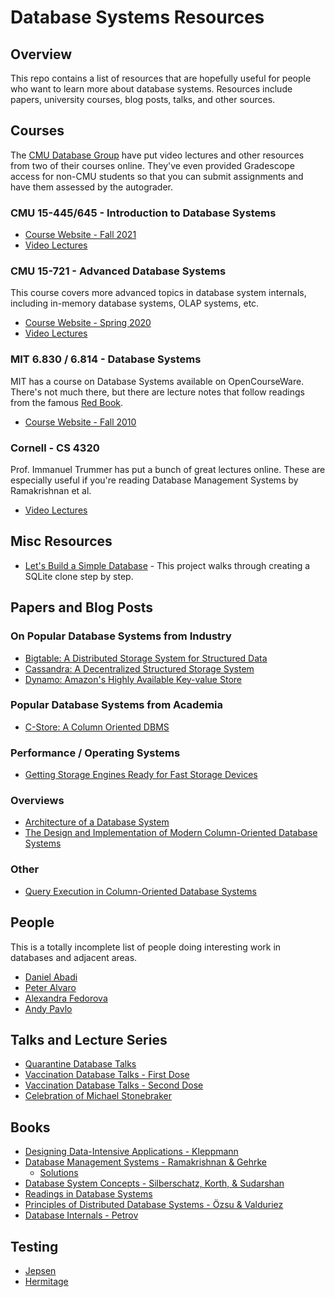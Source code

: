 # Database Systems Resources

## Overview

This repo contains a list of resources that are hopefully useful for people who want to learn more about database systems. Resources include papers, university courses, blog posts, talks, and other sources.

## Courses

The [CMU Database Group](https://db.cs.cmu.edu/) have put video lectures and other resources from two of their courses online. They've even provided Gradescope access for non-CMU students so that you can submit assignments and have them assessed by the autograder.

### CMU 15-445/645 - Introduction to Database Systems

* [Course Website - Fall 2021](https://15445.courses.cs.cmu.edu/fall2021/)
* [Video Lectures](https://www.youtube.com/playlist?list=PLSE8ODhjZXjZaHA6QcxDfJ0SIWBzQFKEG)

### CMU 15-721 - Advanced Database Systems

This course covers more advanced topics in database system internals, including in-memory database systems, OLAP systems, etc. 

* [Course Website - Spring 2020](https://15721.courses.cs.cmu.edu/spring2020/)
* [Video Lectures](https://www.youtube.com/playlist?list=PLSE8ODhjZXjasmrEd2_Yi1deeE360zv5O)

### MIT 6.830 / 6.814 - Database Systems

MIT has a course on Database Systems available on OpenCourseWare. There's not much there, but there are lecture notes that follow readings from the famous [Red Book](http://www.redbook.io/).

* [Course Website - Fall 2010](https://ocw.mit.edu/courses/electrical-engineering-and-computer-science/6-830-database-systems-fall-2010/index.htm)

### Cornell - CS 4320

Prof. Immanuel Trummer has put a bunch of great lectures online. These are especially useful if you're reading Database Management Systems by Ramakrishnan et al. 

* [Video Lectures](http://www.databaselectures.com/)

## Misc Resources

* [Let's Build a Simple Database](https://cstack.github.io/db_tutorial/) - This project walks through creating a SQLite clone step by step.

## Papers and Blog Posts

### On Popular Database Systems from Industry

* [Bigtable: A Distributed Storage System for Structured Data](https://static.googleusercontent.com/media/research.google.com/en//archive/bigtable-osdi06.pdf)
* [Cassandra: A Decentralized Structured Storage System](https://www.cs.cornell.edu/projects/ladis2009/papers/lakshman-ladis2009.pdf)
* [Dynamo: Amazon's Highly Available Key-value Store](https://www.allthingsdistributed.com/files/amazon-dynamo-sosp2007.pdf)

### Popular Database Systems from Academia

* [C-Store: A Column Oriented DBMS](https://web.stanford.edu/class/cs345d-01/rl/cstore.pdf)

### Performance / Operating Systems

* [Getting Storage Engines Ready for Fast Storage Devices](https://engineering.mongodb.com/post/getting-storage-engines-ready-for-fast-storage-devices)

### Overviews

* [Architecture of a Database System](http://komar.in/files/architecture-of-a-database-system-2007.pdf)
* [The Design and Implementation of Modern Column-Oriented Database Systems](https://stratos.seas.harvard.edu/files/stratos/files/columnstoresfntdbs.pdf)

### Other

* [Query Execution in Column-Oriented Database Systems](https://www.cs.umd.edu/~abadi/papers/abadiphd.pdf)

## People

This is a totally incomplete list of people doing interesting work in databases and adjacent areas. 

* [Daniel Abadi](https://www.cs.umd.edu/~abadi/)
* [Peter Alvaro](https://engineering.ucsc.edu/people/palvaro)
* [Alexandra Fedorova](https://people.ece.ubc.ca/sasha/)
* [Andy Pavlo](http://www.cs.cmu.edu/~pavlo/)

## Talks and Lecture Series

* [Quarantine Database Talks](https://www.youtube.com/playlist?list=PLSE8ODhjZXjagqlf1NxuBQwaMkrHXi-iz)
* [Vaccination Database Talks - First Dose](https://www.youtube.com/playlist?list=PLSE8ODhjZXjbeqnfuvp30VrI7VXiFuOXS)
* [Vaccination Database Talks - Second Dose](https://youtube.com/playlist?list=PLSE8ODhjZXjbDOFN4U4-Uv95-N8sgzs5D)
* [Celebration of Michael Stonebraker](https://www.youtube.com/playlist?list=PLSE8ODhjZXjZO802SjzqBFFlkuKglgbZD)

## Books

* [Designing Data-Intensive Applications - Kleppmann](https://www.oreilly.com/library/view/designing-data-intensive-applications/9781491903063/)
* [Database Management Systems - Ramakrishnan & Gehrke](http://pages.cs.wisc.edu/~dbbook/)
   * [Solutions](https://webpages.charlotte.edu/mirsad/ITIS%205160/Solution_Manual_ITIS_5160.pdf)
* [Database System Concepts - Silberschatz, Korth, & Sudarshan](https://www.db-book.com/)
* [Readings in Database Systems](http://www.redbook.io/)
* [Principles of Distributed Database Systems - Özsu & Valduriez](https://cs.uwaterloo.ca/~ddbook/)
* [Database Internals - Petrov](https://www.databass.dev/)

## Testing

* [Jepsen](https://jepsen.io/)
* [Hermitage](https://github.com/ept/hermitage)
